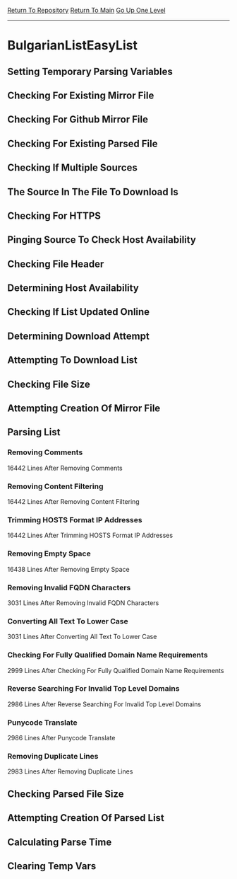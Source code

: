 [Return To Repository](https://github.com/deathbybandaid/piholeparser/)
[Return To Main](https://github.com/deathbybandaid/piholeparser/blob/master/RecentRunLogs/Mainlog.md)
[Go Up One Level](https://github.com/deathbybandaid/piholeparser/blob/master/RecentRunLogs/TopLevelScripts/30-Processing-External-Blacklists.md)
____________________________________
# BulgarianListEasyList
## Setting Temporary Parsing Variables
## Checking For Existing Mirror File
## Checking For Github Mirror File
## Checking For Existing Parsed File
## Checking If Multiple Sources
## The Source In The File To Download Is
## Checking For HTTPS
## Pinging Source To Check Host Availability
## Checking File Header
## Determining Host Availability
## Checking If List Updated Online
## Determining Download Attempt
## Attempting To Download List
## Checking File Size
## Attempting Creation Of Mirror File
## Parsing List
### Removing Comments
16442 Lines After Removing Comments
### Removing Content Filtering
16442 Lines After Removing Content Filtering
### Trimming HOSTS Format IP Addresses
16442 Lines After Trimming HOSTS Format IP Addresses
### Removing Empty Space
16438 Lines After Removing Empty Space
### Removing Invalid FQDN Characters
3031 Lines After Removing Invalid FQDN Characters
### Converting All Text To Lower Case
3031 Lines After Converting All Text To Lower Case
### Checking For Fully Qualified Domain Name Requirements
2999 Lines After Checking For Fully Qualified Domain Name Requirements
### Reverse Searching For Invalid Top Level Domains
2986 Lines After Reverse Searching For Invalid Top Level Domains
### Punycode Translate
2986 Lines After Punycode Translate
### Removing Duplicate Lines
2983 Lines After Removing Duplicate Lines
## Checking Parsed File Size
## Attempting Creation Of Parsed List
## Calculating Parse Time
## Clearing Temp Vars
